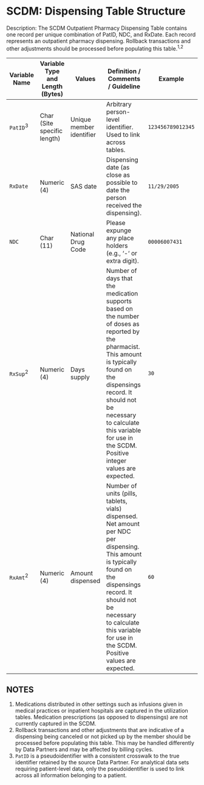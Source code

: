 # SCDM: Dispensing Table Structure

Description: The SCDM Outpatient Pharmacy Dispensing Table contains one record per unique combination of PatID, NDC, and RxDate. Each record represents an outpatient pharmacy dispensing. Rollback transactions and other adjustments should be processed before populating this table.<sup>1,2</sup>

|Variable Name|Variable Type and Length (Bytes)|Values|Definition / Comments / Guideline|Example|
|-------------|--------------------------------|------|--------------------|-------|
|`PatID`<sup>3</sup>|Char (Site specific length)|Unique member identifier|Arbitrary person-level identifier. Used to link across tables.|`123456789012345`|
|`RxDate`|Numeric (4)|SAS date|Dispensing date (as close as possible to date the person received the dispensing).|`11/29/2005`|
|`NDC`|Char (11)|National Drug Code|Please expunge any place holders (e.g., ‘-‘ or extra digit).|`00006007431`|
|`RxSup`<sup>2</sup>|Numeric (4)|Days supply|Number of days that the medication supports based on the number of doses as reported by the pharmacist. This amount is typically found on the dispensings record. It should not be necessary to calculate this variable for use in the SCDM. Positive integer values are expected.|`30`|
|`RxAmt`<sup>2</sup>|Numeric (4)|Amount dispensed|Number of units (pills, tablets, vials) dispensed. Net amount per NDC per dispensing. This amount is typically found on the dispensings record. It should not be necessary to calculate this variable for use in the SCDM. Positive values are expected.|`60`|

## NOTES

1. Medications distributed in other settings such as infusions given in medical practices or inpatient hospitals are captured in the utilization tables. Medication prescriptions (as opposed to dispensings) are not currently captured in the SCDM.
2. Rollback transactions and other adjustments that are indicative of a dispensing being canceled or not picked up by the member should be processed before populating this table. This may be handled differently by Data Partners and may be affected by billing cycles.
3. `PatID` is a pseudoidentifier with a consistent crosswalk to the true identifier retained by the source Data Partner. For analytical data sets requiring patient-level data, only the pseudoidentifier is used to link across all information belonging to a patient.
